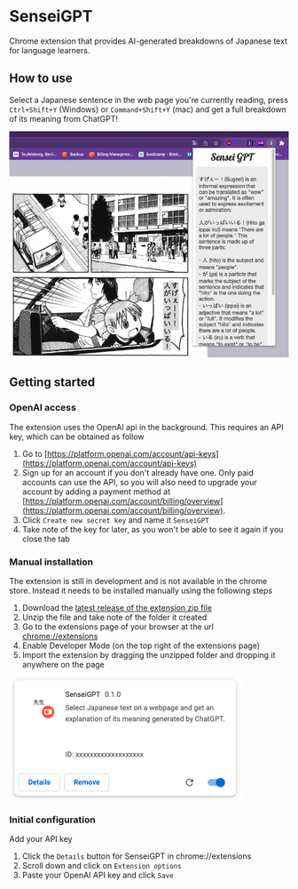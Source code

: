 # SenseiGPT
Chrome extension that provides AI-generated breakdowns of Japanese text for language learners.

## How to use

Select a Japanese sentence in the web page you're currently reading, press `Ctrl+Shift+Y` (Windows) or `Command+Shift+Y` (mac) and get a full breakdown of its meaning from ChatGPT!

![Screenshot of SenseiGPT in action - explaining text in a manga reader application.](img/screenshot1.png)

## Getting started

### OpenAI access
The extension uses the OpenAI api in the background. This requires an API key, which can be obtained as follow
1. Go to [https://platform.openai.com/account/api-keys](https://platform.openai.com/account/api-keys)
2. Sign up for an account if you don't already have one. Only paid accounts can use the API, so you will also need to upgrade your account by adding a payment method at [https://platform.openai.com/account/billing/overview](https://platform.openai.com/account/billing/overview).
3. Click `Create new secret key` and name it `SenseiGPT`
4. Take note of the key for later, as you won't be able to see it again if you close the tab

### Manual installation

The extension is still in development and is not available in the chrome store. Instead it needs to be installed manually using the following steps

1. Download the [latest release of the extension zip file](https://github.com/ceno/sensei-gpt/releases/download/v0.1/sensei-gpt-0.1.zip)
2. Unzip the file and take note of the folder it created
3. Go to the extensions page of your browser at the url [chrome://extensions](chrome://extensions)
4. Enable Developer Mode (on the top right of the extensions page)
5. Import the extension by dragging the unzipped folder and dropping it anywhere on the page

![Screenshot of SenseiGPT installed in the browser.](img/extension_screenshot.png)

### Initial configuration

Add your API key
1. Click the `Details` button for SenseiGPT in chrome://extensions
2. Scroll down and click on `Extension options`
3. Paste your OpenAI API key and click `Save`


